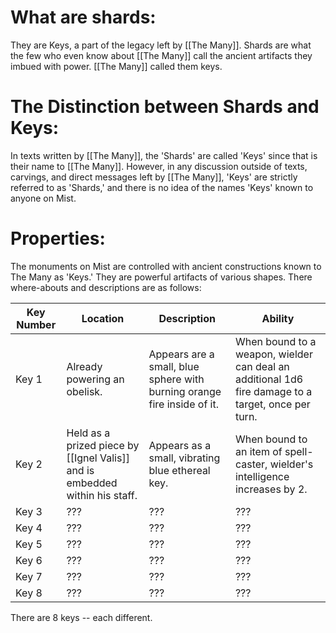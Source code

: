 # What are shards:
They are Keys, a part of the legacy left by [[The Many]]. Shards are what the few who even know about [[The Many]] call the ancient artifacts they imbued with power. [[The Many]] called them keys. 

# The Distinction between Shards and Keys:
In texts written by [[The Many]], the 'Shards' are called 'Keys' since that is their name to [[The Many]]. However, in any discussion outside of texts, carvings, and direct messages left by [[The Many]], 'Keys' are strictly referred to as 'Shards,' and there is no idea of the names 'Keys' known to anyone on Mist.

# Properties:
The monuments on Mist are controlled with ancient constructions known to The Many as 'Keys.' They are powerful artifacts of various shapes. There where-abouts and descriptions are as follows:

| Key Number | Location | Description | Ability |
| - | - | - | - |
| Key 1 | Already powering an obelisk. | Appears are a small, blue sphere with burning orange fire inside of it. | When bound to a weapon, wielder can deal an additional 1d6 fire damage to a target, once per turn. |
| Key 2 | Held as a prized piece by [[Ignel Valis]] and is embedded within his staff. | Appears as a small, vibrating blue ethereal key. | When bound to an item of spell-caster, wielder's intelligence increases by 2. |
| Key 3 | ??? | ??? | ??? |
| Key 4 | ??? | ??? | ??? |
| Key 5 | ??? | ??? | ??? |
| Key 6 | ??? | ??? | ??? |
| Key 7 | ??? | ??? | ??? |
| Key 8 | ??? | ??? | ??? |

There are 8 keys -- each different. 